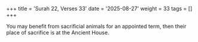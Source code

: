 +++
title = 'Surah 22, Verses 33'
date = '2025-08-27'
weight = 33
tags = []
+++

You may benefit from sacrificial animals for an appointed term, then their place of sacrifice is at the Ancient House.